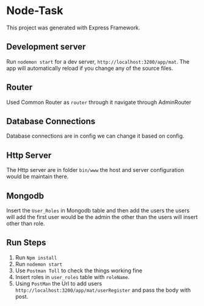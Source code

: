 # Node-Task

This project was generated with Express Framework.

## Development server

Run `nodemon start` for a dev server, `http://localhost:3200/app/mat`. The app will automatically reload if you change any of the source files.

## Router

Used Common Router as `router` through it navigate through AdminRouter

## Database Connections 

Database connections are in config we can change it based on config.

## Http Server
The Http server are in folder `bin/www` the host and server configuration would be maintain there.

## Mongodb 
Insert the `User_Roles` in Mongodb table and then add the users the users will add the first user would be the admin the other than 
the users will insert other than role.

## Run Steps
1. Run `Npm install`
2. Run `nodemon start`
3. Use `Postman Toll` to check the things working fine
4. Insert  roles in `user_roles` table with `roleName`.
5. Using `PostMan` the Url to add users `http://localhost:3200/app/mat/userRegister` and pass the body
 with post.